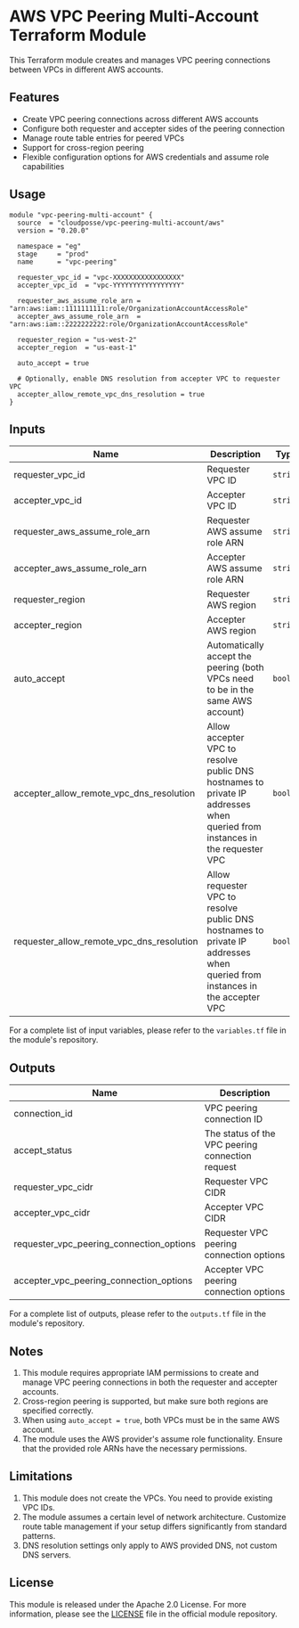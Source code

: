 # AWS VPC Peering Multi-Account Terraform Module

This Terraform module creates and manages VPC peering connections between VPCs in different AWS accounts.

## Features

- Create VPC peering connections across different AWS accounts
- Configure both requester and accepter sides of the peering connection
- Manage route table entries for peered VPCs
- Support for cross-region peering
- Flexible configuration options for AWS credentials and assume role capabilities

## Usage

```hcl
module "vpc-peering-multi-account" {
  source  = "cloudposse/vpc-peering-multi-account/aws"
  version = "0.20.0"

  namespace = "eg"
  stage     = "prod"
  name      = "vpc-peering"

  requester_vpc_id = "vpc-XXXXXXXXXXXXXXXXX"
  accepter_vpc_id  = "vpc-YYYYYYYYYYYYYYYYY"

  requester_aws_assume_role_arn = "arn:aws:iam::1111111111:role/OrganizationAccountAccessRole"
  accepter_aws_assume_role_arn  = "arn:aws:iam::2222222222:role/OrganizationAccountAccessRole"

  requester_region = "us-west-2"
  accepter_region  = "us-east-1"

  auto_accept = true

  # Optionally, enable DNS resolution from accepter VPC to requester VPC
  accepter_allow_remote_vpc_dns_resolution = true
}
```

## Inputs

| Name | Description | Type | Default | Required |
|------|-------------|------|---------|:--------:|
| requester_vpc_id | Requester VPC ID | `string` | n/a | yes |
| accepter_vpc_id | Accepter VPC ID | `string` | n/a | yes |
| requester_aws_assume_role_arn | Requester AWS assume role ARN | `string` | n/a | yes |
| accepter_aws_assume_role_arn | Accepter AWS assume role ARN | `string` | n/a | yes |
| requester_region | Requester AWS region | `string` | n/a | yes |
| accepter_region | Accepter AWS region | `string` | n/a | yes |
| auto_accept | Automatically accept the peering (both VPCs need to be in the same AWS account) | `bool` | `true` | no |
| accepter_allow_remote_vpc_dns_resolution | Allow accepter VPC to resolve public DNS hostnames to private IP addresses when queried from instances in the requester VPC | `bool` | `false` | no |
| requester_allow_remote_vpc_dns_resolution | Allow requester VPC to resolve public DNS hostnames to private IP addresses when queried from instances in the accepter VPC | `bool` | `false` | no |

For a complete list of input variables, please refer to the `variables.tf` file in the module's repository.

## Outputs

| Name | Description |
|------|-------------|
| connection_id | VPC peering connection ID |
| accept_status | The status of the VPC peering connection request |
| requester_vpc_cidr | Requester VPC CIDR |
| accepter_vpc_cidr | Accepter VPC CIDR |
| requester_vpc_peering_connection_options | Requester VPC peering connection options |
| accepter_vpc_peering_connection_options | Accepter VPC peering connection options |

For a complete list of outputs, please refer to the `outputs.tf` file in the module's repository.

## Notes

1. This module requires appropriate IAM permissions to create and manage VPC peering connections in both the requester and accepter accounts.
2. Cross-region peering is supported, but make sure both regions are specified correctly.
3. When using `auto_accept = true`, both VPCs must be in the same AWS account.
4. The module uses the AWS provider's assume role functionality. Ensure that the provided role ARNs have the necessary permissions.

## Limitations

1. This module does not create the VPCs. You need to provide existing VPC IDs.
2. The module assumes a certain level of network architecture. Customize route table management if your setup differs significantly from standard patterns.
3. DNS resolution settings only apply to AWS provided DNS, not custom DNS servers.

## License

This module is released under the Apache 2.0 License. For more information, please see the [LICENSE](https://github.com/cloudposse/terraform-aws-vpc-peering-multi-account/blob/master/LICENSE) file in the official module repository.